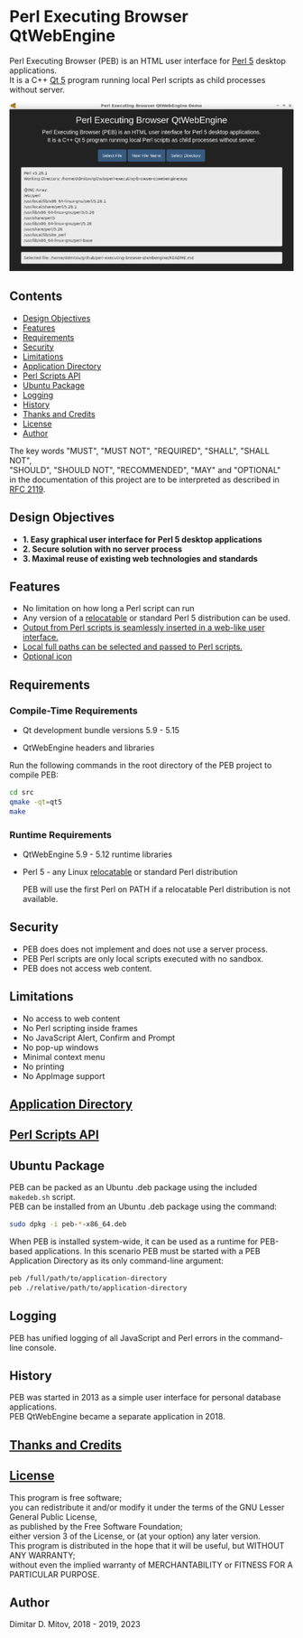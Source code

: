 # Perl Executing Browser QtWebEngine

Perl Executing Browser (PEB) is an HTML user interface for [Perl 5](https://www.perl.org/) desktop applications.  
It is a C++ [Qt 5](https://www.qt.io/) program running local Perl scripts as child processes without server.  

![PEB Screenshot](./doc/screenshot.png "PEB Screenshot")  

## Contents

* [Design Objectives](#design-objectives)
* [Features](#features)
* [Requirements](#requirements)
* [Security](#security)
* [Limitations](#limitations)
* [Application Directory](./doc/application-directory.md)
* [Perl Scripts API](./doc/perl-scripts-api.md)
* [Ubuntu Package](#ubuntu-package)
* [Logging](#logging)
* [History](#history)
* [Thanks and Credits](./CREDITS.md)
* [License](./LICENSE.md)
* [Author](#author)

The key words "MUST", "MUST NOT", "REQUIRED", "SHALL", "SHALL NOT",  
"SHOULD", "SHOULD NOT", "RECOMMENDED", "MAY" and "OPTIONAL"  
in the documentation of this project are to be interpreted as described in [RFC 2119](https://www.ietf.org/rfc/rfc2119.txt).  

## Design Objectives

* **1. Easy graphical user interface for Perl 5 desktop applications**
* **2. Secure solution with no server process**
* **3. Maximal reuse of existing web technologies and standards**

## Features

* No limitation on how long a Perl script can run
* Any version of a [relocatable](https://github.com/skaji/relocatable-perl) or standard Perl 5 distribution can be used.
* [Output from Perl scripts is seamlessly inserted in a web-like user interface.](./doc/perl-scripts-api.md)
* [Local full paths can be selected and passed to Perl scripts.](./doc/perl-scripts-api.md)
* [Optional icon](./doc/application-directory.md)

## Requirements

### Compile-Time Requirements

* Qt development bundle versions 5.9 - 5.15

* QtWebEngine headers and libraries

Run the following commands in the root directory of the PEB project to compile PEB:

```bash
cd src
qmake -qt=qt5
make
```

### Runtime Requirements

* QtWebEngine 5.9 - 5.12 runtime libraries

* Perl 5 - any Linux [relocatable](https://github.com/skaji/relocatable-perl) or standard Perl distribution

  PEB will use the first Perl on PATH if a relocatable Perl distribution is not available.

## Security

* PEB does does not implement and does not use a server process.
* PEB Perl scripts are only local scripts executed with no sandbox.
* PEB does not access web content.

## Limitations

* No access to web content
* No Perl scripting inside frames
* No JavaScript Alert, Confirm and Prompt
* No pop-up windows
* Minimal context menu
* No printing
* No AppImage support

## [Application Directory](./doc/application-directory.md)

## [Perl Scripts API](./doc/perl-scripts-api.md)

## Ubuntu Package

PEB can be packed as an Ubuntu .deb package using the included ``makedeb.sh`` script.  
PEB can be installed from an Ubuntu .deb package using the command:  

```bash
sudo dpkg -i peb-*-x86_64.deb
```

When PEB is installed system-wide, it can be used as a runtime for PEB-based applications. In this scenario PEB must be started with a PEB Application Directory as its only command-line argument:  

```bash
peb /full/path/to/application-directory
peb ./relative/path/to/application-directory
```

## Logging

PEB has unified logging of all JavaScript and Perl errors in the command-line console.

## History

PEB was started in 2013 as a simple user interface for personal database applications.  
PEB QtWebEngine became a separate application in 2018.

## [Thanks and Credits](./CREDITS.md)

## [License](./LICENSE.md)

This program is free software;  
you can redistribute it and/or modify it under the terms of the GNU Lesser General Public License,  
as published by the Free Software Foundation;  
either version 3 of the License, or (at your option) any later version.  
This program is distributed in the hope that it will be useful, but WITHOUT ANY WARRANTY;  
without even the implied warranty of MERCHANTABILITY or FITNESS FOR A PARTICULAR PURPOSE.

## Author

Dimitar D. Mitov, 2018 - 2019, 2023

